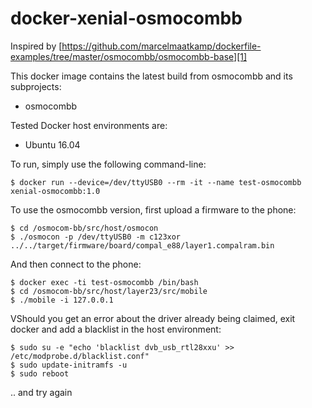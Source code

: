 # docker-xenial-osmocombb

Inspired by [https://github.com/marcelmaatkamp/dockerfile-examples/tree/master/osmocombb/osmocombb-base][1]

This docker image contains the latest build from osmocombb and its subprojects:

- osmocombb

Tested Docker host environments are:

- Ubuntu 16.04

To run, simply use the following command-line:

    $ docker run --device=/dev/ttyUSB0 --rm -it --name test-osmocombb xenial-osmocombb:1.0

To use the osmocombb version, first upload a firmware to the phone:

    $ cd /osmocom-bb/src/host/osmocon
    $ ./osmocon -p /dev/ttyUSB0 -m c123xor ../../target/firmware/board/compal_e88/layer1.compalram.bin

And then connect to the phone:

    $ docker exec -ti test-osmocombb /bin/bash
    $ cd /osmocom-bb/src/host/layer23/src/mobile
    $ ./mobile -i 127.0.0.1

VShould you get an error about the driver already being claimed, exit docker and add a blacklist in the host environment:

    $ sudo su -e "echo 'blacklist dvb_usb_rtl28xxu' >> /etc/modprobe.d/blacklist.conf"
    $ sudo update-initramfs -u
    $ sudo reboot

.. and try again

  [1]: https://github.com/marcelmaatkamp/dockerfile-examples/tree/master/osmocombb/osmocombb-base
